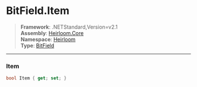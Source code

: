 # BitField.Item

> **Framework**: .NETStandard,Version=v2.1  
> **Assembly**: [Heirloom.Core][0]  
> **Namespace**: [Heirloom][0]  
> **Type**: [BitField][1]  

--------------------------------------------------------------------------------

### Item

```cs
bool Item { get; set; }
```

[0]: ..\Heirloom.Core.md
[1]: Heirloom.BitField.md

